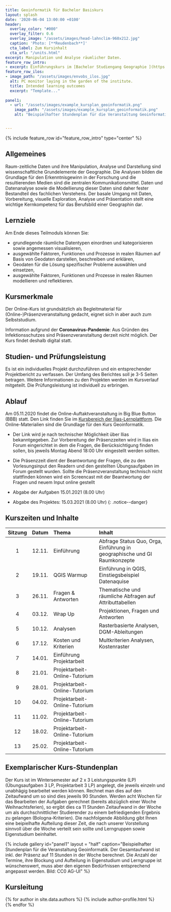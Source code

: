 ```yaml
---
title: Geoinformatik für Bachelor Basiskurs
layout: splash
date: '2020-06-04 13:00:00 +0100'
header:
  overlay_color: "#000"
  overlay_filter: 0.6
  overlay_image: "/assets/images/head-lahnclim-960x212.jpg"
  caption: 'Photo: [**Reudenbach**]'
  cta_label: Zum Kursinhalt
  cta_url: "/units.html"
excerpt: Manipulation und Analyse räumlicher Daten.
feature_row_intro:
- excerpt: Einführungskurs im [Bachelor Studiengang Geographie ](https://www.uni-marburg.de/de/studium/studienangebot/bachelor/geographiebsc){:target="_blank"} an der Philipps Universität Marburg
feature_row_ilos:
- image_path: "/assets/images/envobs_ilos.jpg"
  alt: PC monitor laying in the garden of the institute.
  title: Intended learning outcomes
  excerpt: "Template..."
  
panel1:  
  - url: "/assets/images/example_kursplan_geoinformatik.png"
    image_path: "/assets/images/example_kursplan_geoinformatik.png"
    alt: "Beispielhafter Stundenplan für die Veranstaltung Geoinformatik. Der Gesamtaufwand ist inkl. der Präsenz auf 11 Stunden in der Woche berechnet. Die Termin, Blockung und Aufteilung in Eigenstudium und Lerngruppeist wünschenswert muss aber den eigenen Bedüfrnissen angepasst werden."  


---
```


{% include feature_row id="feature_row_intro" type="center" %}



## Allgemeines 
Raum-zeitliche Daten und ihre Manipulation, Analyse und Darstellung sind wissenschaftliche Grundelemente der Geographie. Die Analysen bilden die Grundlage für den Erkenntnisgewinn in der Forschung und die resultierenden Medien sind die zentralen  Kommunikationsmittel. Daten und Datenanalyse sowie die Modellierung dieser Daten sind daher  fester Bestandteil des fachlichen Verstehens. Der basale Umgang mit Daten, Vorbereitung, visuelle Exploration, Analyse und Präsentation stellt eine wichtige Kernkompetenz für das Berufsbild einer Geographin dar. 

## Lernziele
Am Ende dieses Teilmoduls können Sie:
* grundlegende räumliche Datentypen einordnen und kategorisieren sowie angemessen visualisieren, 
* ausgewählte Faktoren, Funktionen und Prozesse in realen Räumen auf Basis von Geodaten darstellen, beschreiben und erklären,
* Geodaten für die Lösung spezifischer Probleme auswählen und einsetzen,
* ausgewählte Faktoren, Funktionen und Prozesse in realen Räumen modellieren und reflektieren.


## Kursmerkmale
Der Online-Kurs ist grundsätzlich als Begleitmaterial für (Online-)Präsenzveranstaltung gedacht, eignet sich in aber auch zum Selbststudium.

Information aufgrund der **Coronavirus-Pandemie**: Aus Gründen des Infektionsschutzes sind Präsenzveranstaltung derzeit nicht möglich. Der Kurs findet deshalb digital statt. 



## Studien- und Prüfungsleistung

Es ist ein individuelles Projekt durchzuführen und ein entsprechender Projektbericht zu verfassen. Der Umfang des Berichtes soll je 3-5 Seiten betragen. Weitere Informationen zu den Projekten werden im Kursverlauf mitgeteilt. Die Prüfungsleistung ist individuell zu erbringen.



## Ablauf

Am 05.11.2020 findet die Online-Auftaktveranstaltung in Big Blue Button (BBB) statt. Den Link finden Sie im [Kursbereich der Ilias-Lernplattform](https://ilias.uni-marburg.de/ilias.php?ref_id=1899952&cmd=frameset&cmdClass=ilrepositorygui&cmdNode=ts&baseClass=ilrepositorygui). Die Online-Materialien sind die Grundlage für den Kurs Geoinformatik. 

* Der Link wird je nach technischer Möglichkeit über Ilias bekanntgegeben. Zur Vorbereitung  der Präsenzzeiten wird in Ilias ein Forum eingerichtet in dem die Fragen, die Berücksichtigung finden sollen, bis jeweils Montag Abend 18:00 Uhr eingestellt werden sollten. 
* Die Präsenzzeit dient der Beantwortung der Fragen, die zu den Vorlesungsinput den Readern und  den gestellten Übungsaufgaben im Forum gestellt wurden. Sollte die Präsenzveranstaltung technisch nicht stattfinden können wird ein Screencast mit der Beantwortung der Fragen und neuem Input online gestellt

* Abgabe der Aufgaben   15.01.2021 (8.00 Uhr)
* Abgabe des Projektes: 15.03.2021 (8.00 Uhr)
{: .notice--danger}

## Kurszeiten und Inhalte

| Sitzung | Datum | Thema | Inhalt |
|:-------:|:--------:|:---------|:---------|
| 1 | 12.11.  | Einführung | Abfrage Status Quo, Orga, Einführung in geographische und GI Raumkonzepte |
| 2 | 19.11.  | QGIS Warmup |  Einführung in QGIS, Einstiegsbeispiel Datenaquise  |
| 3 | 26.11.  | Fragen & Antworten |  Thematische und räumliche Abfragen auf Attributtabellen |
| 4 | 03.12.  | Wrap Up | Projektionen, Fragen und Antworten  |
| 5 | 10.12.  | Analysen | Rasterbasierte Analysen, DGM-Ableitungen  |
| 6 | 17.12.  | Kosten und Kriterien | Multkriterien Analysen, Kostenraster  |
| 7 | 14.01.  | Einführung Projektarbeit |   |
| 8 | 21.01.  | Projektarbeit-Online-Tutorium |  |
| 9 | 28.01.  | Projektarbeit-Online-Tutorium |  |
| 10 | 04.02. | Projektarbeit-Online-Tutorium |  |
| 11 | 11.02. | Projektarbeit-Online-Tutorium |  |
| 12 | 18.02. | Projektarbeit-Online-Tutorium |  |
| 13 | 25.02. | Projektarbeit-Online-Tutorium |  |


## Exemplarischer Kurs-Stundenplan

Der Kurs ist im Wintersemester auf 2 x 3 Leistungspunkte (LP) (Übungsaufgaben 3 LP, Projektarbeit 3 LP) angelegt, die jeweils einzeln und unabhägig bearbeitet werden können. Rechnet man dies auf den Zeitaufwand um so sind dies jeweils 90 Stunden. Werden acht Wochen für das Bearbeiten der Aufgaben gerechnet (bereits abzüglich einer Woche Weihnachtsferien), so ergibt dies ca 11 Stunden Zeitaufwand in der Woche um als durchschnittlicher Studierender zu einem befriedigenden Ergebnis zu gelangen (Bologna-Kriterien). Die nachfolgende Abbildung gibt Ihnen eine beipielhafte Aufteilung dieser Zeit, die nach unserer Vorstellung sinnvoll über die Woche verteilt sein sollte und Lerngruppen sowie Eigenstudium beinhaltet.


{% include gallery id="panel1"   layout = "half"      caption="Beispielhafter Stundenplan für die Veranstaltung Geoinformatik. Der Gesamtaufwand ist inkl. der Präsenz auf 11 Stunden in der Woche berechnet. Die Anzahl der Termine, ihre Blockung und Aufteilung in Eigenstudium und Lerngruppe ist wünschenswert, muss aber den eigenen Bedürfnissen entsprechend angepasst werden. Bild: CC0 AG-UI" 
%}



## Kursleitung


{% for author in site.data.authors %} 
  {% include author-profile.html %}
 <br /> 
{% endfor %}
